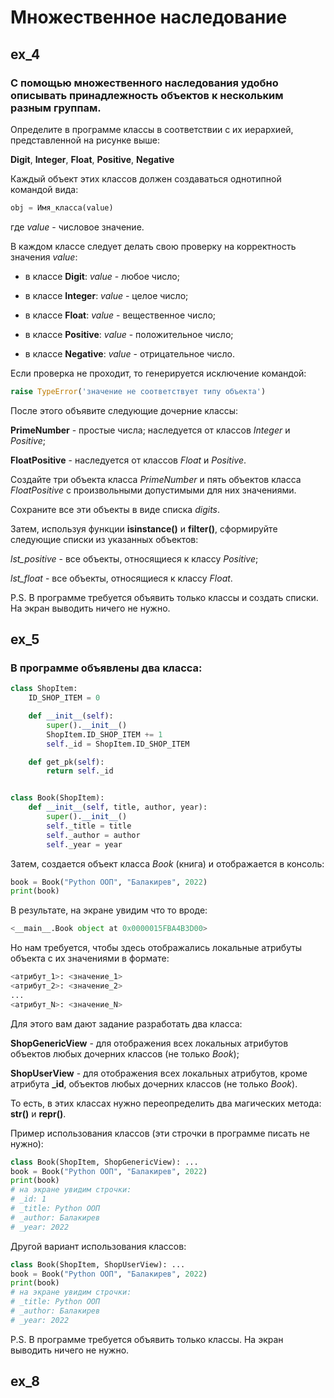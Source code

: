 # Множественное наследование

## ex_4
### С помощью множественного наследования удобно описывать принадлежность объектов к нескольким разным группам.

Определите в программе классы в соответствии с их иерархией, представленной на рисунке выше:

**Digit**, **Integer**, **Float**, **Positive**, **Negative**

Каждый объект этих классов должен создаваться однотипной командой вида:

```python
obj = Имя_класса(value)
```

где _value_ - числовое значение.

В каждом классе следует делать свою проверку на корректность значения _value_:

- в классе **Digit**: _value_ - любое число;

- в классе **Integer**: _value_ - целое число;

- в классе **Float**: _value_ - вещественное число;

- в классе **Positive**: _value_ - положительное число;

- в классе **Negative**: _value_ - отрицательное число.

Если проверка не проходит, то генерируется исключение командой:

```python
raise TypeError('значение не соответствует типу объекта')
```

После этого объявите следующие дочерние классы:

**PrimeNumber** - простые числа; наследуется от классов _Integer_ и _Positive_;

**FloatPositive** - наследуется от классов _Float_ и _Positive_.

Создайте три объекта класса _PrimeNumber_ и пять объектов класса _FloatPositive_ с произвольными допустимыми для них значениями.

Сохраните все эти объекты в виде списка _digits_.

Затем, используя функции **isinstance()** и **filter()**, сформируйте следующие списки из указанных объектов:

_lst_positive_ - все объекты, относящиеся к классу _Positive_;

_lst_float_ - все объекты, относящиеся к классу _Float_.

P.S. В программе требуется объявить только классы и создать списки. На экран выводить ничего не нужно.

## ex_5
### В программе объявлены два класса:

```python
class ShopItem:
    ID_SHOP_ITEM = 0

    def __init__(self):
        super().__init__()
        ShopItem.ID_SHOP_ITEM += 1
        self._id = ShopItem.ID_SHOP_ITEM

    def get_pk(self):
        return self._id


class Book(ShopItem):
    def __init__(self, title, author, year):
        super().__init__()
        self._title = title
        self._author = author
        self._year = year
```

Затем, создается объект класса _Book_ (книга) и отображается в консоль:

```python
book = Book("Python ООП", "Балакирев", 2022)
print(book)
```

В результате, на экране увидим что то вроде:

```python
<__main__.Book object at 0x0000015FBA4B3D00>
```

Но нам требуется, чтобы здесь отображались локальные атрибуты объекта с их значениями в формате:

```python
<атрибут_1>: <значение_1>
<атрибут_2>: <значение_2>
...
<атрибут_N>: <значение_N>
```

Для этого вам дают задание разработать два класса:

**ShopGenericView** - для отображения всех локальных атрибутов объектов любых дочерних классов (не только _Book_);

**ShopUserView** - для отображения всех локальных атрибутов, кроме атрибута **_id**, объектов любых дочерних классов (не только _Book_).

То есть, в этих классах нужно переопределить два магических метода: **__str__()** и **__repr__()**.

Пример использования классов (эти строчки в программе писать не нужно):

```python
class Book(ShopItem, ShopGenericView): ...
book = Book("Python ООП", "Балакирев", 2022)
print(book)
# на экране увидим строчки:
# _id: 1
# _title: Python ООП
# _author: Балакирев
# _year: 2022
```

Другой вариант использования классов:

```python
class Book(ShopItem, ShopUserView): ...
book = Book("Python ООП", "Балакирев", 2022)
print(book)
# на экране увидим строчки:
# _title: Python ООП
# _author: Балакирев
# _year: 2022
```
P.S. В программе требуется объявить только классы. На экран выводить ничего не нужно.

## ex_8
